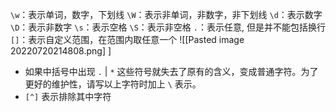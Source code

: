 `\w`：表示单词，数字，下划线
`\W`：表示非单词，非数字，非下划线
`\d`：表示数字
`\D`：表示非数字
`\s`：表示空格
`\S`：表示非空格
`.`：表示任意, 但是并不能包括换行
`[]`：表示自定义范围，在范围内取任意一个
![[Pasted image 20220720214808.png] ]
* 如果中括号中出现 `.` | `*` 这些符号就失去了原有的含义，变成普通字符。为了更好的维护性，请写以上字符时加上 `\` 表示。
* `[^]` 表示排除其中字符
